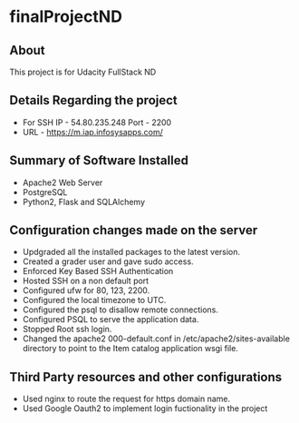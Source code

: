 # finalProjectND
## About
This project is for Udacity FullStack ND
## Details Regarding the project
* For SSH
  IP - 54.80.235.248 Port - 2200
* URL - https://m.iap.infosysapps.com/
## Summary of Software Installed
* Apache2 Web Server
* PostgreSQL
* Python2, Flask and SQLAlchemy
## Configuration changes made on the server
* Updgraded all the installed packages to the latest version.
* Created a grader user and gave sudo access.
* Enforced Key Based SSH Authentication
* Hosted SSH on a non default port
* Configured ufw for 80, 123, 2200.
* Configured the local timezone to UTC.
* Configured the psql to disallow remote connections.
* Configured PSQL to serve the application data.
* Stopped Root ssh login.
* Changed the apache2 000-default.conf in /etc/apache2/sites-available directory to point to the Item catalog application wsgi file.

## Third Party resources and other configurations
* Used nginx to route the request for https domain name.
* Used Google Oauth2 to implement login fuctionality in the project
